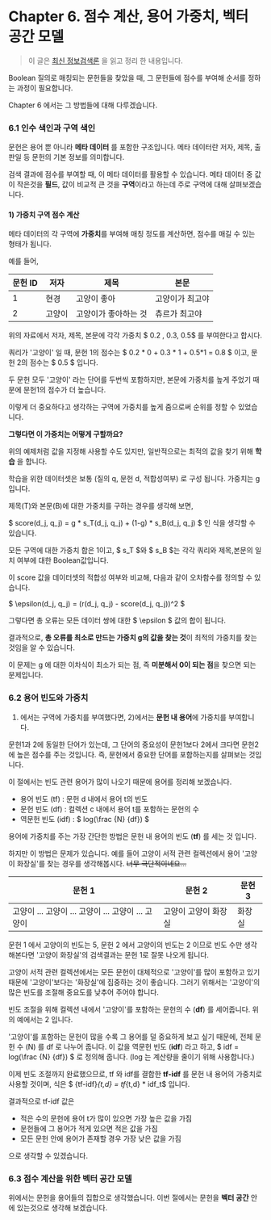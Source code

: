 # Chapter 6. 점수 계산, 용어 가중치, 벡터 공간 모델 

> 이 글은 [최신 정보검색론](<https://nlp.stanford.edu/IR-book/pdf/irbookonlinereading.pdf>) 을 읽고 정리 한 내용입니다.



Boolean 질의로 매칭되는 문헌들을 찾았을 때, 그 문헌들에 점수를 부여해 순서를 정하는 과정이 필요합니다.

Chapter 6 에서는 그 방법들에 대해 다루겠습니다.



### 6.1 인수 색인과 구역 색인



문헌은 용어 뿐 아니라 **메타 데이터** 를 포함한 구조입니다. 메타 데이터란 저자, 제목, 출판일 등 문헌의 기본 정보를 의미합니다.

검색 결과에 점수를 부여할 때, 이 메타 데이터를 활용할 수 있습니다. 메타 데이터 중 값이 작은것을 **필드**, 값이 비교적 큰 것을 **구역**이라고 하는데 주로 구역에 대해 살펴보겠습니다.



#### 1) 가중치 구역 점수 계산

메타 데이터의 각 구역에 **가중치**를 부여해 매칭 정도를 계산하면, 점수를 매길 수 있는 형태가 됩니다.

예를 들어,

| 문헌 ID | 저자   | 제목                 | 본문            |
| :------ | ------ | -------------------- | --------------- |
| 1       | 현경   | 고양이 좋아          | 고양이가 최고야 |
| 2       | 고양이 | 고양이가 좋아하는 것 | 츄르가 최고야   |

위의 자료에서 저자, 제목, 본문에 각각 가중치 $ 0.2 , 0.3, 0.5​$ 를 부여한다고 합시다.

쿼리가 '고양이' 일 때, 문헌 1의 점수는 $ 0.2 * 0 + 0.3 * 1 + 0.5*1 = 0.8 $ 이고, 문헌 2의 점수는 $ 0.5 $ 입니다.

두 문헌 모두 '고양이' 라는 단어를 두번씩 포함하지만, 본문에 가중치를 높게 주었기 때문에 문헌1의 점수가 더 높습니다.

이렇게 더 중요하다고 생각하는 구역에 가중치를 높게 줌으로써 순위를 정할 수 있었습니다.



**그렇다면 이 가중치는 어떻게 구할까요?**

위의 예제처럼 값을 지정해 사용할 수도 있지만, 일반적으로는 최적의 값을 찾기 위해 **학습** 을 합니다.

학습을 위한 데이터셋은 보통 (질의 q, 문헌 d, 적합성여부) 로 구성 됩니다. 가중치는 g 입니다.

제목(T)와 본문(B)에 대한 가중치를 구하는 경우를 생각해 보면,

$ score(d_j, q_j) = g * s_T(d_j, q_j) + (1-g) * s_B(d_j, q_j) ​$ 인 식을 생각할 수 있습니다.

모든 구역에 대한 가중치 합은 1이고, $ s_T $와 $ s_B $는 각각 쿼리와 제목,본문의 일치 여부에 대한 Boolean값입니다.

이 score 값을 데이터셋의 적합성 여부와 비교해, 다음과 같이 오차함수를 정의할 수 있습니다.

$ \epsilon(d_j, q_j) = (r(d_j, q_j) - score(d_j, q_j))^2 $

그렇다면 총 오류는 모든 데이터 쌍에 대한 $ \epsilon ​$ 값의 합이 됩니다. 

결과적으로, **총 오류를 최소로 만드는 가중치 g의 값을 찾는 것**이 최적의 가중치를 찾는 것임을 알 수 있습니다.

이 문제는 g 에 대한 이차식이 최소가 되는 점, 즉 **미분해서 0이 되는 점**을 찾으면 되는 문제입니다.

 

### 6.2 용어 빈도와 가중치



1) 에서는 구역에 가중치를 부여했다면, 2)에서는 **문헌 내 용어**에 가중치를 부여합니다.

문헌1과 2에 동일한 단어가 있는데, 그 단어의 중요성이 문헌1보다 2에서 크다면 문헌2에 높은 점수를 주는 것입니다. 즉, 문헌에서 중요한 단어를 포함하는지를 살펴보는 것입니다.

이 절에서는 빈도 관련 용어가 많이 나오기 때문에 용어를 정리해 보겠습니다.

- 용어 빈도 (tf) : 문헌 d 내에서 용어 t의 빈도
- 문헌 빈도 (df) : 컬렉션 c 내에서 용어 t를 포함하는 문헌의 수
- 역문헌 빈도 (idf) : $ log(\frac {N} {df}) ​$ 

용어에 가중치를 주는 가장 간단한 방법은 문헌 내 용어의 빈도 (**tf**) 를 세는 것 입니다.

하지만 이 방법은 문제가 있습니다. 예를 들어 고양이 서적 관련 컬렉션에서 용어 '고양이 화장실'를 찾는 경우를 생각해봅시다.  ~~너무 극단적이네요...~~ 

| 문헌 1                                             | 문헌 2               | 문헌 3 |
| -------------------------------------------------- | -------------------- | ------ |
| 고양이 ... 고양이 ... 고양이 ... 고양이 ... 고양이 | 고양이 고양이 화장실 | 화장실 |

문헌 1 에서 고양이의 빈도는 5, 문헌 2 에서 고양이의 빈도는 2 이므로 빈도 수만 생각해본다면 '고양이 화장실'의 검색결과는 문헌 1로 잘못 나오게 됩니다.

고양이 서적 관련 컬렉션에서는 모든 문헌이 대체적으로 '고양이'를 많이 포함하고 있기 때문에 '고양이'보다는 '화장실'에 집중하는 것이 좋습니다. 그러기 위해서는 '고양이'의 많은 빈도를 조절해 중요도를 낮추어 주어야 합니다.

빈도 조절을 위해 컬렉션 내에서 '고양이'를 포함하는 문헌의 수 (**df**) 를 세어줍니다. 위의 예에서는 2 입니다.

'고양이'를 포함하는 문헌이 많을 수록 그 용어를 덜 중요하게 보고 싶기 때문에, 전체 문헌 수 (N) 를 df 로 나누어 줍니다. 이 값을 역문헌 빈도 (**idf**) 라고 하고,  $ idf = log(\frac {N} {df}) ​$ 로 정의해 줍니다. (log 는 계산량을 줄이기 위해 사용합니다.)

이제 빈도 조절까지 완료했으므로, tf 와 idf를 결합한 **tf-idf** 를 문헌 내 용어의 가중치로 사용할 것이며, 식은 $ {tf-idf}_{t,d}  = tf_{t,d} * idf_t$ 입니다.



결과적으로 tf-idf 값은

- 적은 수의 문헌에 용어 t가 많이 있으면 가장 높은 값을 가짐
- 문헌들에 그 용어가 적게 있으면 적은 값을 가짐
- 모든 문헌 안에 용어가 존재할 경우 가장 낮은 값을 가짐

으로 생각할 수 있겠습니다.



### 6.3 점수 계산을 위한 벡터 공간 모델



위에서는 문헌을 용어들의 집합으로 생각했습니다. 이번 절에서는 문헌을 **벡터 공간** 안에 있는것으로 생각해 보겠습니다.






















































